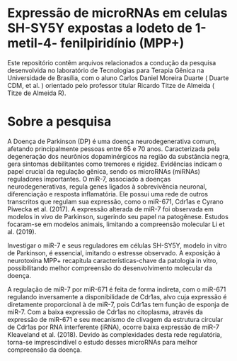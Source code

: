 # Expressão de microRNAs em celulas SH-SY5Y expostas a Iodeto de 1-metil-4- fenilpiridínio (MPP+) 

Este repositório contêm arquivos relacionados a condução da pesquisa desenvolvida no laboratório de Tecnologias para Terapia Gênica na Universidade de Brasília, com o aluno Carlos Daniel Moreira Duarte ( Duarte CDM, et al. ) orientado pelo professor titular Ricardo Titze de Almeida ( Titze de Almeida R).

# Sobre a pesquisa

A Doença de Parkinson (DP) é uma doença neurodegenerativa comum, afetando principalmente pessoas entre 65 e 70 anos. Caracterizada pela degeneração dos neurônios dopaminérgicos na região da substância negra, gera sintomas debilitantes como tremores e rigidez. 
Evidências indicam o papel crucial da regulação gênica, sendo os microRNAs (miRNAs) reguladores importantes. O miR-7, associado a doenças neurodegenerativas, regula genes ligados à sobrevivência neuronal, diferenciação e resposta inflamatória. Ele possui uma rede de outros transcritos que regulam sua expressão, como o miR-671, Cdr1as e Cyrano Piwecka et al. (2017). A expressão alterada de miR-7 foi observada em modelos in vivo de Parkinson, sugerindo seu papel na patogênese. Estudos focaram-se em modelos animais, limitando a compreensão molecular Li et al. (2019).
 
Investigar o miR-7 e seus reguladores em células SH-SY5Y, modelo in vitro de Parkinson, é essencial, imitando o estresse observado. A exposição à neurotoxina MPP+ recapitula características-chave da patologia in vitro, possibilitando melhor compreensão do desenvolvimento molecular da doença.

A regulação de miR-7 por miR-671 é feita de forma indireta, com o miR-671 regulando inversamente a disponibilidade de Cdr1as, alvo cuja expressão é diretamente proporcional à de miR-7, pois Cdr1as tem função de esponja de miR-7. Com a baixa expressão de Cdr1as no citoplasma, através da expressão de miR-671 e seu mecanismo de clivagem da estrutura circular de Cdr1as por RNA interferente (iRNA), ocorre baixa expressão de miR-7 Kleaveland et al. (2018). Devido às complexidades desta rede regulatória, torna-se imprescindível o estudo desses microRNAs para melhor compreensão da doença.

